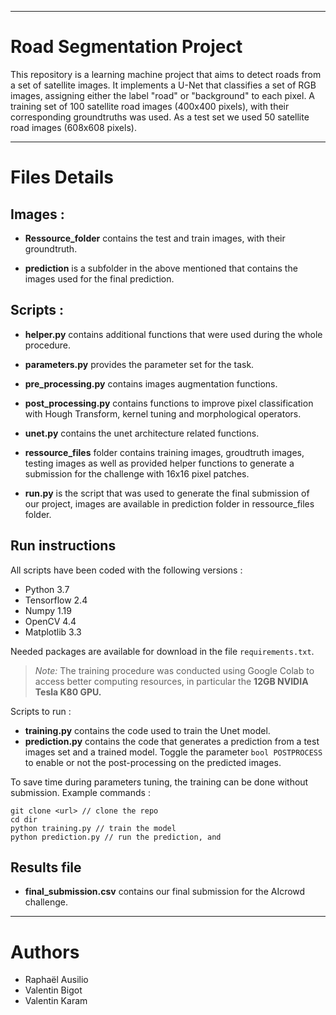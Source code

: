 ***
# Road Segmentation Project

This repository is a learning machine project that aims to detect roads from a set of satellite images. It implements a U-Net that classifies a set of RGB images, assigning either the label "road" or "background" to each pixel. A training set of 100 satellite road images (400x400 pixels), with their corresponding groundtruths was used. As a test set we used 50 satellite road images (608x608 pixels).

***
# Files Details

## Images : 

- **Ressource_folder** contains the test and train images, with their groundtruth.

- **prediction** is a subfolder in the above mentioned that contains the images used for the final prediction.

## Scripts  : 

- **helper.py** contains additional functions that were used during the whole procedure.

- **parameters.py** provides the parameter set for the task.

- **pre_processing.py** contains images augmentation functions.

- **post_processing.py** contains functions to improve pixel classification with Hough Transform, kernel tuning and morphological operators.

- **unet.py** contains the unet architecture related functions.

- **ressource_files** folder contains training images, groudtruth images, testing images as well as provided helper functions to generate a submission for the challenge with 16x16 pixel patches.

- **run.py** is the script that was used to generate the final submission of our project, images are available in prediction folder in ressource_files folder.

## Run instructions

All scripts have been coded with the following versions :

- Python 3.7
- Tensorflow 2.4
- Numpy 1.19
- OpenCV 4.4
- Matplotlib 3.3

Needed packages are available for download in the file ```requirements.txt```.

>*Note:* The training procedure was conducted using Google Colab to access better computing resources, in particular the **12GB NVIDIA Tesla K80 GPU.**

Scripts to run :

- **training.py** contains the code used to train the Unet model.
- **prediction.py** contains the code that generates a prediction from a test images set and a trained model. Toggle the parameter ```bool POSTPROCESS``` to enable or not the post-processing on the predicted images.

To save time during parameters tuning, the training can be done without submission. Example commands :

```
git clone <url> // clone the repo
cd dir
python training.py // train the model
python prediction.py // run the prediction, and 
```

## Results file

- **final_submission.csv** contains our final submission for the AIcrowd challenge.

***

# Authors

- Raphaël Ausilio
- Valentin Bigot
- Valentin Karam
